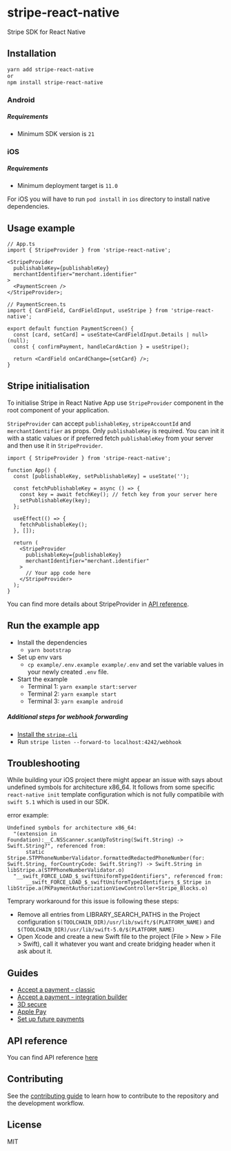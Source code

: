 # stripe-react-native

Stripe SDK for React Native

## Installation

```sh
yarn add stripe-react-native
or
npm install stripe-react-native
```

### Android

##### Requirements

- Minimum SDK version is `21`

### iOS

##### Requirements

- Minimum deployment target is `11.0`

For iOS you will have to run `pod install` in `ios` directory to install native dependencies.

## Usage example

```tsx
// App.ts
import { StripeProvider } from 'stripe-react-native';

<StripeProvider
  publishableKey={publishableKey}
  merchantIdentifier="merchant.identifier"
>
  <PaymentScreen />
</StripeProvider>;

// PaymentScreen.ts
import { CardField, CardFieldInput, useStripe } from 'stripe-react-native';

export default function PaymentScreen() {
  const [card, setCard] = useState<CardFieldInput.Details | null>(null);
  const { confirmPayment, handleCardAction } = useStripe();

  return <CardField onCardChange={setCard} />;
}
```

## Stripe initialisation

To initialise Stripe in React Native App use `StripeProvider` component in the root component of your application.

`StripeProvider` can accept `publishableKey`, `stripeAccountId` and `merchantIdentifier` as props. Only `publishableKey` is required. You can init it with a static values or if preferred fetch `publishableKey` from your server and then use it in `StripeProvider`.

```tsx
import { StripeProvider } from 'stripe-react-native';

function App() {
  const [publishableKey, setPublishableKey] = useState('');

  const fetchPublishableKey = async () => {
    const key = await fetchKey(); // fetch key from your server here
    setPublishableKey(key);
  };

  useEffect(() => {
    fetchPublishableKey();
  }, []);

  return (
    <StripeProvider
      publishableKey={publishableKey}
      merchantIdentifier="merchant.identifier"
    >
      // Your app code here
    </StripeProvider>
  );
}
```

You can find more details about StripeProvider in [API reference](./docs/api-reference.md#stripeprovider).

## Run the example app

- Install the dependencies
  - `yarn bootstrap`
- Set up env vars
  - `cp example/.env.example example/.env` and set the variable values in your newly created `.env` file.
- Start the example
  - Terminal 1: `yarn example start:server`
  - Terminal 2: `yarn example start`
  - Terminal 3: `yarn example android`

##### Additional steps for webhook forwarding

- [Install the `stripe-cli`](https://stripe.com/docs/stripe-cli)
- Run `stripe listen --forward-to localhost:4242/webhook`

## Troubleshooting

While building your iOS project there might appear an issue with says about undefined symbols for architecture x86_64. It follows from some specific `react-native init` template configuration which is not fully compatibile with `swift 5.1` which is used in our SDK.

error example:

```
Undefined symbols for architecture x86_64:
  "(extension in Foundation):__C.NSScanner.scanUpToString(Swift.String) -> Swift.String?", referenced from:
      static Stripe.STPPhoneNumberValidator.formattedRedactedPhoneNumber(for: Swift.String, forCountryCode: Swift.String?) -> Swift.String in libStripe.a(STPPhoneNumberValidator.o)
  "__swift_FORCE_LOAD_$_swiftUniformTypeIdentifiers", referenced from:
      __swift_FORCE_LOAD_$_swiftUniformTypeIdentifiers_$_Stripe in libStripe.a(PKPaymentAuthorizationViewController+Stripe_Blocks.o)
```

Temprary workaround for this issue is following these steps:

- Remove all entries from LIBRARY_SEARCH_PATHS in the Project configuration
  `$(TOOLCHAIN_DIR)/usr/lib/swift/$(PLATFORM_NAME)` and `$(TOOLCHAIN_DIR)/usr/lib/swift-5.0/$(PLATFORM_NAME)`
- Open Xcode and create a new Swift file to the project (File > New > File > Swift), call it whatever you want and create bridging header when it ask about it.

## Guides

- [Accept a payment - classic](./docs/accept-a-payment.md)
- [Accept a payment - integration builder](./docs/accept-a-payment-integration.md)
- [3D secure](./docs/3d-secure.md)
- [Apple Pay](./docs/apple-pay.md)
- [Set up future payments](./docs/set-up-future-payments.md)

## API reference

You can find API reference [here](./docs/api-reference.md)

## Contributing

See the [contributing guide](CONTRIBUTING.md) to learn how to contribute to the repository and the development workflow.

## License

MIT
